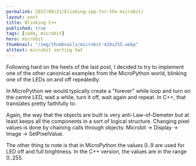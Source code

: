 ```yaml
---
permalink: 2017/08/21/blinking-cpp-for-the-microbit/
layout: post
title: Blinking C++
published: true
tags: [code, microbit]
hero: microbit
thumbnail: "/img/thumbnails/microbit-420x255.webp"
alttext: microbit sorting hat
---
```


Following hard on the heels of the last post, I decided to try to implement one of the
other canonical examples from the MicroPython world, blinking one of the LEDs on and off
repeatedly.

In MicroPython we would typically create a "forever" while loop and turn on the centre LED,
wait a while, turn it off, wait again and repeat. In C++, that translates pretty faithfully to:

<script src="https://gist.github.com/deejaygraham/76e2bf80980db73e3396ab233d360e60.js"></script>

Again, the way that the objects are built is very anti-Law-of-Demeter but at least keeps
all the components in a sort of logical structure. Changing pixel values is done by chaining
calls through objects: Microbit -> Display -> Image -> SetPixelValue.

The other thing to note is that in MicroPython the values 0..9 are used for LED off
and full brightness. In the C++ version, the values are in the range 0..255.

